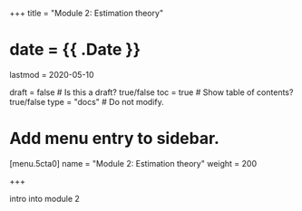 +++
title = "Module 2: Estimation theory"

# date = {{ .Date }}
lastmod = 2020-05-10

draft = false  # Is this a draft? true/false
toc = true  # Show table of contents? true/false
type = "docs"  # Do not modify.

# Add menu entry to sidebar.
[menu.5cta0]
name = "Module 2: Estimation theory"
weight = 200

+++

intro into module 2
